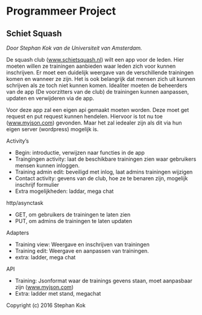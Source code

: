 Programmeer Project
==============
Schiet Squash
--------------
*Door Stephan Kok van de Universiteit van Amsterdam.*

De squash club (www.schietsquash.nl) wilt een app voor de leden. Hier moeten willen ze trainingen aanbieden waar leden zich voor kunnen inschrijven. Er moet een duidelijk weergave van de verschillende trainingen komen en wanneer ze zijn. Het is ook belangrijk dat mensen zich uit kunnen schrijven als ze toch niet kunnen komen. Idealiter moeten de beheerders van de app (De voorzitters van de club) de trainingen kunnen aanpassen, updaten en verwijderen via de app.

Voor deze app zal een eigen api gemaakt moeten worden. Deze moet get request en put request kunnen hendelen. Hiervoor is tot nu toe (www.myjson.com) gevonden. Maar het zal iedealer zijn als dit via hun eigen server (wordpress) mogelijk is.

Activity’s
-	Begin: introductie, verwijzen naar functies in de app
-	Traingingen activity: laat de beschikbare trainingen zien waar gebruikers mensen kunnen inloggen.
-	Training admin edit: beveiligd met inlog, laat admins trainingen wijzigen
-	Contact activity: gevens van de club, hoe ze te benaren zijn, mogelijk inschrijf formulier
-	Extra mogelijkheden: laddar, mega chat

http/asynctask
-	GET, om gebruikers de trainingen te laten zien
-	PUT, om admins de trainingen te laten updaten

Adapters
-	Training view: Weergave en inschrijven van trainingen
-	Training edit: Weergave en aanpassen van trainingen.
-	extra: ladder, mega chat

API 
-	Training: Jsonformat waar de trainings gevens staan, moet aanpasbaar zijn (www.myjson.com)
-	Extra: ladder met stand, megachat


Copyright (c) 2016 Stephan Kok
